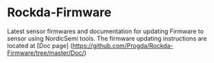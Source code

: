 # Rockda-Firmware
Latest sensor firmwares and documentation for updating Firmware to sensor using NordicSemi tools.
The firmware updating instructions are located at [Doc page] (https://github.com/Progda/Rockda-Firmware/tree/master/Doc/)
